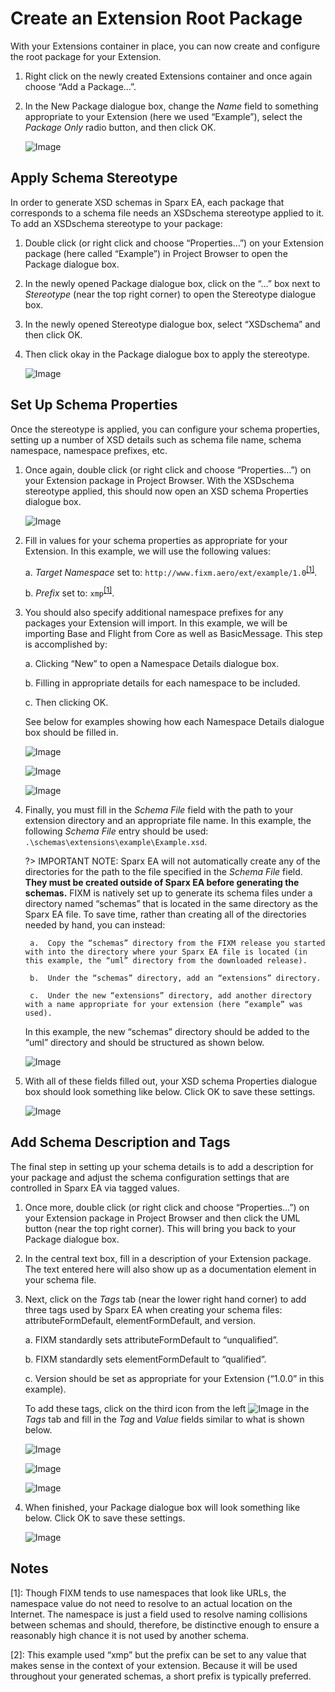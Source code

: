 # Create an Extension Root Package

With your Extensions container in place, you can now create and
configure the root package for your Extension.

1. Right click on the newly created Extensions container and once again
    choose “Add a Package…”.

2. In the New Package dialogue box, change the *Name* field to
    something appropriate to your Extension (here we used “Example”),
    select the *Package Only* radio button, and then click OK.

    ![Image](.//media/image201.png)

## Apply Schema Stereotype

In order to generate XSD schemas in Sparx EA, each package that
corresponds to a schema file needs an XSDschema stereotype applied to
it. To add an XSDschema stereotype to your package:

1. Double click (or right click and choose “Properties…”) on your
    Extension package (here called “Example”) in Project Browser to open
    the Package dialogue box.

2. In the newly opened Package dialogue box, click on the “…” box next
    to *Stereotype* (near the top right corner) to open the Stereotype
    dialogue box.

3. In the newly opened Stereotype dialogue box, select “XSDschema” and
    then click OK.

4. Then click okay in the Package dialogue box to apply the stereotype.

    ![Image](.//media/image202.png)

## Set Up Schema Properties

Once the stereotype is applied, you can configure your schema
properties, setting up a number of XSD details such as schema file name,
schema namespace, namespace prefixes, etc.

1. Once again, double click (or right click and choose “Properties…”)
    on your Extension package in Project Browser. With the XSDschema
    stereotype applied, this should now open an XSD schema Properties
    dialogue box.

    ![Image](.//media/image203.png)

2. Fill in values for your schema properties as appropriate for your
    Extension. In this example, we will use the following values:

    a.  *Target Namespace* set to:
        `http://www.fixm.aero/ext/example/1.0`<sup><a href="#how-to-create-fixm-extension/create-an-extension-root-package&id=notes">[1]</a></sup>.

    b.  *Prefix* set to: `xmp`<sup><a href="#how-to-create-fixm-extension/create-an-extension-root-package&id=notes">[1]</a></sup>.

3. You should also specify additional namespace prefixes for any
    packages your Extension will import. In this example, we will be
    importing Base and Flight from Core as well as BasicMessage. This
    step is accomplished by:

    a.  Clicking “New” to open a Namespace Details dialogue box.

    b.  Filling in appropriate details for each namespace to be included.

    c.  Then clicking OK.

    See below for examples showing how each Namespace Details dialogue box should be filled in.

    ![Image](.//media/image204.png)

    ![Image](.//media/image103.png)

    ![Image](.//media/image104.png)

4. Finally, you must fill in the *Schema File* field with the path to
    your extension directory and an appropriate file name. In this
    example, the following *Schema File* entry should be used:
    `.\schemas\extensions\example\Example.xsd`.

    ?> IMPORTANT NOTE: Sparx EA will not automatically create any of the directories for the path to the file specified in the *Schema File* field. **They must be created outside of Sparx EA before generating the schemas.** FIXM is natively set up to generate its schema files under a directory named “schemas” that is located in the same directory as the Sparx EA file. To save time, rather than creating all of the directories needed by hand, you can instead:

        a.  Copy the “schemas” directory from the FIXM release you started with into the directory where your Sparx EA file is located (in this example, the “uml” directory from the downloaded release).

        b.  Under the “schemas” directory, add an “extensions” directory.

        c.  Under the new “extensions” directory, add another directory with a name appropriate for your extension (here “example” was used).

    In this example, the new “schemas” directory should be added to the
    “uml” directory and should be structured as shown below.

    ![Image](.//media/image205.png)

5. With all of these fields filled out, your XSD schema Properties
    dialogue box should look something like below. Click OK to save
    these settings.

    ![Image](.//media/image206.png)

## Add Schema Description and Tags

The final step in setting up your schema details is to add a description
for your package and adjust the schema configuration settings that are
controlled in Sparx EA via tagged values.

1. Once more, double click (or right click and choose “Properties…”) on
    your Extension package in Project Browser and then click the UML
    button (near the top right corner). This will bring you back to your
    Package dialogue box.

2. In the central text box, fill in a description of your Extension
    package. The text entered here will also show up as a documentation
    element in your schema file.

3. Next, click on the *Tags* tab (near the lower right hand corner) to
    add three tags used by Sparx EA when creating your schema files:
    attributeFormDefault, elementFormDefault, and version.

    a. FIXM standardly sets attributeFormDefault to “unqualified”.

    b. FIXM standardly sets elementFormDefault to “qualified”.

    c. Version should be set as appropriate for your Extension (“1.0.0”
        in this example).

    To add these tags, click on the third icon from the left ![Image](.//media/image63.png) in the *Tags* tab and fill in the *Tag* and *Value* fields similar to what is shown below.

    ![Image](.//media/image64.png)

    ![Image](.//media/image65.png)

    ![Image](.//media/image66.png)

4. When finished, your Package dialogue box will look something like
    below. Click OK to save these settings.

    ![Image](.//media/image207.png)

## Notes

[1]: Though FIXM tends to use namespaces that look like URLs, the namespace value do not need to resolve to an actual location on the Internet.  The namespace is just a field used to resolve naming collisions between schemas and should, therefore, be distinctive enough to ensure a reasonably high chance it is not used by another schema.

[2]: This example used “xmp” but the prefix can be set to any value that makes sense in the context of your extension.  Because it will be used throughout your generated schemas, a short prefix is typically preferred.
